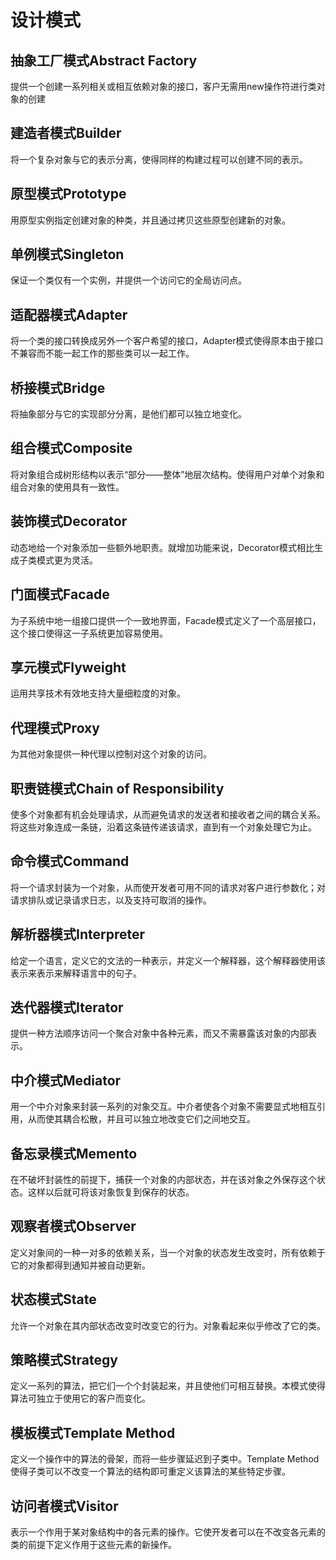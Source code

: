 # 设计模式

## 抽象工厂模式Abstract  Factory

提供一个创建一系列相关或相互依赖对象的接口，客户无需用new操作符进行类对象的创建

## 建造者模式Builder

将一个复杂对象与它的表示分离，使得同样的构建过程可以创建不同的表示。

## 原型模式Prototype

用原型实例指定创建对象的种类，并且通过拷贝这些原型创建新的对象。

## 单例模式Singleton

保证一个类仅有一个实例，并提供一个访问它的全局访问点。

## 适配器模式Adapter

将一个类的接口转换成另外一个客户希望的接口，Adapter模式使得原本由于接口不兼容而不能一起工作的那些类可以一起工作。

## 桥接模式Bridge

将抽象部分与它的实现部分分离，是他们都可以独立地变化。

## 组合模式Composite

将对象组合成树形结构以表示“部分——整体”地层次结构。使得用户对单个对象和组合对象的使用具有一致性。

## 装饰模式Decorator

动态地给一个对象添加一些额外地职责。就增加功能来说，Decorator模式相比生成子类模式更为灵活。

## 门面模式Facade

为子系统中地一组接口提供一个一致地界面，Facade模式定义了一个高层接口，这个接口使得这一子系统更加容易使用。

## 享元模式Flyweight

运用共享技术有效地支持大量细粒度的对象。

## 代理模式Proxy

为其他对象提供一种代理以控制对这个对象的访问。

## 职责链模式Chain of Responsibility

使多个对象都有机会处理请求，从而避免请求的发送者和接收者之间的耦合关系。将这些对象连成一条链，沿着这条链传递该请求，直到有一个对象处理它为止。

## 命令模式Command

将一个请求封装为一个对象，从而使开发者可用不同的请求对客户进行参数化；对请求排队或记录请求日志，以及支持可取消的操作。

## 解析器模式Interpreter

给定一个语言，定义它的文法的一种表示，并定义一个解释器，这个解释器使用该表示来表示来解释语言中的句子。

## 迭代器模式Iterator

提供一种方法顺序访问一个聚合对象中各种元素，而又不需暴露该对象的内部表示。

## 中介模式Mediator

用一个中介对象来封装一系列的对象交互。中介者使各个对象不需要显式地相互引用，从而使其耦合松散，并且可以独立地改变它们之间地交互。

## 备忘录模式Memento

在不破坏封装性的前提下，捕获一个对象的内部状态，并在该对象之外保存这个状态。这样以后就可将该对象恢复到保存的状态。

## 观察者模式Observer

定义对象间的一种一对多的依赖关系，当一个对象的状态发生改变时，所有依赖于它的对象都得到通知并被自动更新。

## 状态模式State

允许一个对象在其内部状态改变时改变它的行为。对象看起来似乎修改了它的类。

## 策略模式Strategy

定义一系列的算法，把它们一个个封装起来，并且使他们可相互替换。本模式使得算法可独立于使用它的客户而变化。

## 模板模式Template Method

定义一个操作中的算法的骨架，而将一些步骤延迟到子类中。Template Method使得子类可以不改变一个算法的结构即可重定义该算法的某些特定步骤。

## 访问者模式Visitor

表示一个作用于某对象结构中的各元素的操作。它使开发者可以在不改变各元素的类的前提下定义作用于这些元素的新操作。


